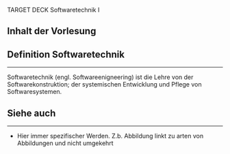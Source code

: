 
TARGET DECK
Softwaretechnik I

Inhalt der Vorlesung
--
## Definition Softwaretechnik
***
Softwaretechnik (engl. Softwareenigneering) ist die Lehre von der Softwarekonstruktion; der systemischen Entwicklung und Pflege von Softwaresystemen.

## Siehe auch
***
* Hier immer spezifischer Werden. Z.b. Abbildung linkt zu arten von Abbildungen und nicht umgekehrt